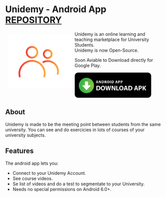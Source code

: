 # Unidemy - Android App [REPOSITORY](https://github.com/pablomariaarranzpou/Unidemy)

<img src="app/src/main/res/drawable/unidemy_logo_icon_final.png" align="left"
width="200" hspace="10" vspace="10">

Unidemy is an online learning and teaching marketplace for University Students.  
Unidemy is now Open-Source.  

Soon Aviable to Download directly for Google Play. 

<p align="left">
<a href = "youtube.com">
    <img alt="Get it!"
        height="80"
        src="https://raw.githubusercontent.com/Thukor/MazeSolver/master/resources/download.png" />
</a>  
        </p>

## About

Unidemy is made to be the meeting point between students from the same university.
You can see and do exercicies in lots of courses of your university subjects.


## Features

The android app lets you:
- Connect to your Unidemy Account.
- See course videos.
- Se list of videos and do a test to segmentate to your University.
- Needs no special permissions on Android 6.0+.
